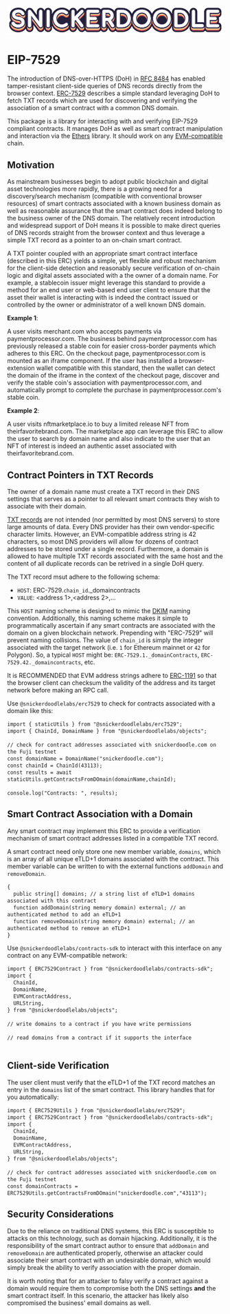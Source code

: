 ![Snickerdoodle Protocol](https://github.com/SnickerdoodleLabs/Snickerdoodle-Theme-Light/blob/main/snickerdoodle_horizontal_notab.png?raw=true)

# EIP-7529

The introduction of DNS-over-HTTPS (DoH) in [RFC 8484](https://www.rfc-editor.org/rfc/rfc8484) has enabled tamper-resistant client-side queries of DNS records directly from the browser context. [ERC-7529](./eip-7529.md) describes a simple standard leveraging DoH to fetch TXT records which are used for discovering and verifying the association of a smart contract with a common DNS domain.

This package is a library for interacting with and verifying EIP-7529 compliant contracts. It manages DoH as well as smart contract manipulation and interaction via the [Ethers](https://github.com/ethers-io/ethers.js) library. It should work on any [EVM-compatible](https://ethereum.org/en/developers/docs/evm) chain.

## Motivation

As mainstream businesses begin to adopt public blockchain and digital asset technologies more rapidly, there is a growing need for a discovery/search mechanism (compatible with conventional browser resources) of smart contracts associated with a known business domain as well as reasonable assurance that the smart contract does indeed belong to the business owner of the DNS domain. The relatively recent introduction and widespread support of DoH means it is possible to make direct queries of DNS records straight from the browser context and thus leverage a simple TXT record as a pointer to an on-chain smart contract. 

A TXT pointer coupled with an appropriate smart contract interface (described in this ERC) yields a simple, yet flexible and robust mechanism for the client-side detection and reasonably secure verification of on-chain logic and digital assets associated with a the owner of a domain name. For example, a stablecoin issuer might leverage this standard to provide a method for an end user or web-based end user client to ensure that the asset their wallet is interacting with is indeed the contract issued or controlled by the owner or administrator of a well known DNS domain.

**Example 1**:

A user visits merchant.com who accepts payments via paymentprocessor.com. The business behind paymentprocessor.com has previously released a stable coin for easier cross-border payments which adheres to this ERC. On the checkout page, paymentprocessor.com is mounted as an iframe component. If the user has installed a browser-extension wallet compatible with this standard, then the wallet can detect the domain of the iframe in the context of the checkout page, discover and verify the stable coin's association with paymentprocessor.com, and automatically prompt to complete the purchase in paymentprocessor.com's stable coin. 

**Example 2**:

A user visits nftmarketplace.io to buy a limited release NFT from theirfavoritebrand.com. The marketplace app can leverage this ERC to allow the user to search by domain name and also indicate to the user that an NFT of interest is indeed an authentic asset associated with theirfavoritebrand.com. 

## Contract Pointers in TXT Records 

The owner of a domain name must create a TXT record in their DNS settings that serves as a pointer to all relevant smart contracts they wish to associate with their domain. 

[TXT records](https://www.rfc-editor.org/rfc/rfc1035#section-3.3.14) are not intended (nor permitted by most DNS servers) to store large amounts of data. Every DNS provider has their own vendor-specific character limits. However, an EVM-compatible address string is 42 characters, so most DNS providers will allow for dozens of contract addresses to be stored under a single record. Furthermore, a domain is allowed to have multiple TXT records associated with the same host and the content of all duplicate records can be retrived in a single DoH query. 

The TXT record msut adhere to the following schema:

- `HOST`: ERC-7529.`chain_id`._domaincontracts
- `VALUE`: \<address 1\>,\<address 2\>,...

This `HOST` naming scheme is designed to mimic the [DKIM](https://www.rfc-editor.org/rfc/rfc6376) naming convention. Additionally, this naming scheme makes it simple to programmatically ascertain if any smart contracts are associated with the domain on a given blockchain network. Prepending with "ERC-7529" will prevent naming collisions. The value of `chain_id` is simply the integer associated with the target network (i.e. `1` for Ethereum mainnet or `42` for Polygon). So, a typical `HOST` might be: `ERC-7529.1._domainContracts`, `ERC-7529.42._domaincontracts`, etc.

It is RECOMMENDED that EVM address strings adhere to [ERC-1191](./eip-1191.md) so that the browser client can checksum the validity of the address and its target network before making an RPC call. 

Use `@snickerdoodlelabs/erc7529` to check for contracts associated with a domain like this:

```
import { staticUtils } from "@snickerdoodlelabs/erc7529";
import { ChainId, DomainName } from "@snickerdoodlelabs/objects";

// check for contract addresses associated with snickerdoodle.com on the Fuji testnet
const domainName = DomainName("snickerdoodle.com");
const chainId = ChainId(43113);
const results = await staticUtils.getContractsFromDOmain(domainName,chainId);

console.log("Contracts: ", results);
```

## Smart Contract Association with a Domain 

Any smart contract may implement this ERC to provide a verification mechanism of smart contract addresses listed in a compatible TXT record.

A smart contract need only store one new member variable, `domains`, which is an array of all unique eTLD+1 domains associated with the contract. This member variable can be written to with the external functions `addDomain` and `removeDomain`.

```solidity
{
  public string[] domains; // a string list of eTLD+1 domains associated with this contract
  function addDomain(string memory domain) external; // an authenticated method to add an eTLD+1
  function removeDomain(string memory domain) external; // an authenticated method to remove an eTLD+1
}
```

Use `@snickerdoodlelabs/contracts-sdk` to interact with this interface on any contract on any EVM-compatible network: 

```
import { ERC7529Contract } from "@snickerdoodlelabs/contracts-sdk";
import {
  ChainId,
  DomainName,
  EVMContractAddress,
  URLString,
} from "@snickerdoodlelabs/objects";

// write domains to a contract if you have write permissions

// read domains from a contract if it supports the interface


```

## Client-side Verification

The user client must verify that the eTLD+1 of the TXT record matches an entry in the `domains` list of the smart contract. This library handles that for you automatically: 

```
import { ERC7529Utils } from "@snickerdoodlelabs/erc7529";
import { ERC7529Contract } from "@snickerdoodlelabs/contracts-sdk";
import {
  ChainId,
  DomainName,
  EVMContractAddress,
  URLString,
} from "@snickerdoodlelabs/objects";

// check for contract addresses associated with snickerdoodle.com on the Fuji testnet
const domainContracts = ERC7529Utils.getContractsFromDOmain("snickerdoodle.com","43113");
```

## Security Considerations

Due to the reliance on traditional DNS systems, this ERC is susceptible to attacks on this technology, such as domain hijacking. Additionally, it is the responsibility of the smart contract author to ensure that `addDomain` and `removeDomain` are authenticated properly, otherwise an attacker could associate their smart contract with an undesirable domain, which would simply break the ability to verify association with the proper domain. 

It is worth noting that for an attacker to falsy verify a contract against a domain would require them to compromise both the DNS settings **and** the smart contract itself. In this scenario, the attacker has likely also compromised the business' email domains as well. 